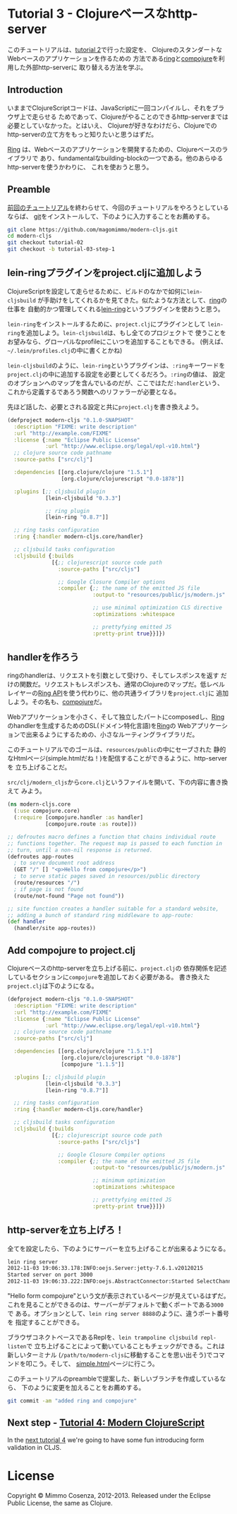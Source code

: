# Tutorial 3 - Clojureベースなhttp-server

このチュートリアルは、[tutorial 2][1]で行った設定を、
ClojureのスタンダートなWebベースのアプリケーションを作るための
方法である[ring][2]と[compojure][3]を利用した外部http-serverに
取り替える方法を学ぶ。

## Introduction

いままでClojureScriptコードは、JavaScriptに一回コンパイルし、それをブラウザ上で走らせる
ためであって、Clojureがやることのできるhttp-serverまでは必要としていなかった。とはいえ、
Clojureが好きなわけだら、Clojureでのhttp-serverの立て方をもっと知りたいと思うはずだ。

[Ring][2] は、Webベースのアプリケーションを開発するための、Clojureベースのライブラリで
あり、fundamentalなbuilding-blockの一つである。他のあらゆるhttp-serverを使うかわりに、
これを使おうと思う。

## Preamble

[前回のチュートリアル][1]を終わらせて、今回のチュートリアルをやろうとしているならば、
[git][8]をインストールして、下のように入力することをお薦めする。

```bash
git clone https://github.com/magomimmo/modern-cljs.git
cd modern-cljs
git checkout tutorial-02
git checkout -b tutorial-03-step-1
```

## lein-ringプラグインをproject.cljに追加しよう

ClojureScriptを設定して走らせるために、ビルドのなかで如何に`lein-cljsbuild`
が手助けをしてくれるかを見てきた。似たような方法として、[ring][2]の仕事を
自動的かつ管理してくれる[lein-ring][3]というプラグインを使おうと思う。

`lein-ring`をインストールするために、`project.clj`にプラグインとして
`lein-ring`を追加しよう。`lein-cljsbuild`は、もし全てのプロジェクトで
使うことをお望みなら、グローバルなprofileにこいつを追加することもできる。
(例えば、`~/.lein/profiles.clj`の中に書くとかね)

`lein-cljsbuild`のように、`lein-ring`というプラグインは、`:ring`キーワードを
`project.clj`の中に追加する設定を必要としてくるだろう。`:ring`の値は、
設定のオプションへのマップを含んでいるのだが、ここではただ`:handler`という、
これから定義するであろう関数へのリファラーが必要となる。

先ほど話した、必要とされる設定と共に`project.clj`を書き換えよう。

```clojure
(defproject modern-cljs "0.1.0-SNAPSHOT"
  :description "FIXME: write description"
  :url "http://example.com/FIXME"
  :license {:name "Eclipse Public License"
            :url "http://www.eclipse.org/legal/epl-v10.html"}
  ;; clojure source code pathname
  :source-paths ["src/clj"]

  :dependencies [[org.clojure/clojure "1.5.1"]
	             [org.clojure/clojurescript "0.0-1878"]]

  :plugins [;; cljsbuild plugin
            [lein-cljsbuild "0.3.3"]

            ;; ring plugin
            [lein-ring "0.8.7"]]

  ;; ring tasks configuration
  :ring {:handler modern-cljs.core/handler}

  ;; cljsbuild tasks configuration
  :cljsbuild {:builds
              [{;; clojurescript source code path
                :source-paths ["src/cljs"]

                ;; Google Closure Compiler options
                :compiler {;; the name of the emitted JS file
                           :output-to "resources/public/js/modern.js"

                           ;; use minimal optimization CLS directive
                           :optimizations :whitespace

                           ;; prettyfying emitted JS
                           :pretty-print true}}]})
```

## handlerを作ろう

ringのhandlerは、リクエストを引数として受けり、そしてレスポンスを返す
だけの関数だ。リクエストもレスポンスも、通常のClojureのマップだ。低レベル
レイヤーの[Ring API][4]を使う代わりに、他の共通ライブラリを`project.clj`に
追加しよう。その名も、[compojure][5]だ。

Webアプリケーションを小さく、そして独立したパートにcomposedし、[Ring][2]
のhandlerを生成するためのDSL(ドメイン特化言語)を[Ring][2]の
Webアプリケーションで出来るようにするための、小さなルーティングライブラリだ。

このチュートリアルでのゴールは、`resources/public`の中にセーブされた
静的なHtmlページ(simple.htmlだね！)を配信することができるように、http-serverを
立ち上げることだ。

`src/clj/modern_cljs`から`core.clj`というファイルを開いて、下の内容に書き換えて
みよう。

```clojure
(ns modern-cljs.core
  (:use compojure.core)
  (:require [compojure.handler :as handler]
            [compojure.route :as route]))

;; defroutes macro defines a function that chains individual route
;; functions together. The request map is passed to each function in
;; turn, until a non-nil response is returned.
(defroutes app-routes
  ; to serve document root address
  (GET "/" [] "<p>Hello from compojure</p>")
  ; to serve static pages saved in resources/public directory
  (route/resources "/")
  ; if page is not found
  (route/not-found "Page not found"))

;; site function creates a handler suitable for a standard website,
;; adding a bunch of standard ring middleware to app-route:
(def handler
  (handler/site app-routes))
```

## Add compojure to project.clj

Clojureベースのhttp-serverを立ち上げる前に、`project.clj`の
依存関係を記述しているセクションに`compojure`を追加しておく必要がある。
書き換えた`project.clj`は下のようになる。

```clojure
(defproject modern-cljs "0.1.0-SNAPSHOT"
  :description "FIXME: write description"
  :url "http://example.com/FIXME"
  :license {:name "Eclipse Public License"
            :url "http://www.eclipse.org/legal/epl-v10.html"}
  ;; clojure source code pathname
  :source-paths ["src/clj"]

  :dependencies [[org.clojure/clojure "1.5.1"]
	             [org.clojure/clojurescript "0.0-1878"]
                 [compojure "1.1.5"]]

  :plugins [;; cljsbuild plugin
            [lein-cljsbuild "0.3.3"]
            [lein-ring "0.8.7"]]

  ;; ring tasks configuration
  :ring {:handler modern-cljs.core/handler}

  ;; cljsbuild tasks configuration
  :cljsbuild {:builds
              [{;; clojurescript source code path
                :source-paths ["src/cljs"]

                ;; Google Closure Compiler options
                :compiler {;; the name of the emitted JS file
                           :output-to "resources/public/js/modern.js"

                           ;; minimum optimization
                           :optimizations :whitespace

                           ;; prettyfying emitted JS
                           :pretty-print true}}]})
```

## http-serverを立ち上げろ！
全てを設定したら、下のようにサーバーを立ち上げることが出来るようになる。

```bash
lein ring server
2012-11-03 19:06:33.178:INFO:oejs.Server:jetty-7.6.1.v20120215
Started server on port 3000
2012-11-03 19:06:33.222:INFO:oejs.AbstractConnector:Started SelectChannelConnector@0.0.0.0:3000
```

"Hello form compojure"という文が表示されているページが見えているはずだ。
これを見ることができるのは、サーバーがデフォルトで動くポートである`3000`で
ある。オプションとして、`lein ring server 8888`のように、違うポート番号を
指定することができる。

ブラウザコネクトベースであるReplを、`lein trampoline cljsbuild repl-listen`で
立ち上げることによって動いていることもチェックができる。これは新しいターミナル
(`/path/to/modern-cljs`に移動することを思い出そう)でコマンドを叩こう。そして、
[simple.html][6]ページに行こう。

このチュートリアルのpreambleで提案した、新しいブランチを作成しているなら、
下のように変更を加えることをお薦めする。

```bash
git commit -am "added ring and compojure"
```

## Next step - [Tutorial 4: Modern ClojureScript][7]

In the [next tutorial 4][7] we're going to have some fun introducing form validation in CLJS.

# License

Copyright © Mimmo Cosenza, 2012-2013. Released under the Eclipse Public
License, the same as Clojure.

[1]: https://github.com/magomimmo/modern-cljs/blob/master/doc/tutorial-02.md
[2]: https://github.com/ring-clojure/ring
[3]: https://github.com/weavejester/lein-ring
[4]: http://ring-clojure.github.com/ring/
[5]: https://github.com/weavejester/compojure.git
[6]: http://localhost:3000/simple.html
[7]: https://github.com/magomimmo/modern-cljs/blob/master/doc/tutorial-04.md
[8]: https://help.github.com/articles/set-up-git
